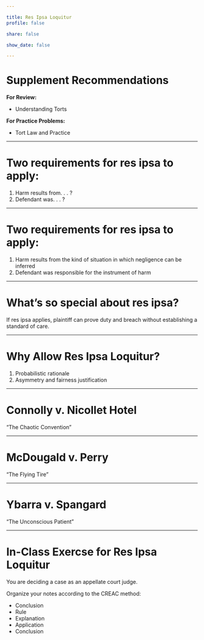 ```yaml
---

title: Res Ipsa Loquitur
profile: false

share: false

show_date: false

---
```




# Supplement Recommendations

**For Review:**

- Understanding Torts

**For Practice Problems:**

- Tort Law and Practice

---



# Two requirements for res ipsa to apply:

1. Harm results from. . . ?
2. Defendant was. . . ?

---

# Two requirements for res ipsa to apply:

1. Harm results from the kind of situation in which negligence can be inferred
2. Defendant was responsible for the instrument of harm

---

# What’s so special about res ipsa?

If res ipsa applies, plaintiff can prove duty and breach without establishing a standard of care.

---

# Why Allow Res Ipsa Loquitur?

1. Probabilistic rationale
2. Asymmetry and fairness justification



---

# Connolly v. Nicollet Hotel

“The Chaotic Convention”

---

# McDougald v. Perry

“The Flying Tire”

---

# Ybarra v. Spangard

“The Unconscious Patient”

---

# In-Class Exercse for Res Ipsa Loquitur

You are deciding a case as an appellate court judge.

Organize your notes according to the CREAC method:

- Conclusion
- Rule
- Explanation
- Application
- Conclusion